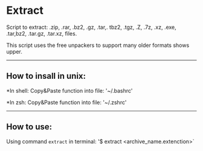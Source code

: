 # Extract 

Script to extract: .zip, .rar, .bz2, .gz, .tar,. tbz2, .tgz, .Z, .7z, .xz, .exe, .tar,bz2, .tar.gz, .tar.xz, files.

This script uses the free unpackers to support many older formats shows upper.

--------
How to insall in unix:
--------

*In shell:
Copy&Paste function into file: '~/.bashrc'

*In zsh:
Copy&Paste function into file: '~/.zshrc'

--------
How to use:
--------

Using command `extract` in terminal:
  '$ extract <archive_name.extenction>`
